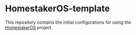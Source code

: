 
# HomestakerOS-template

This repository contains the initial configurations for using the [HomestakerOS](https://github.com/ponkila/HomestakerOS) project.
